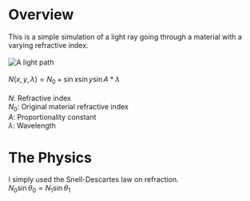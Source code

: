 # Overview
This is a simple simulation of a light ray going through a material with a varying refractive index.<br /><br />
![A light path](light-ray-paths/example.png)<br /><br />
$N(x,y,\lambda) = N_0 + \sin x \sin y \sin A*\lambda$<br /><br />
$N$: Refractive index<br />
$N_0$: Original material refractive index<br />
$A$: Proportionality constant<br />
$\lambda$: Wavelength<br />
# The Physics
I simply used the Snell-Descartes law on refraction. <br />
$N_0 \sin \theta_0 = N_1 \sin \theta_1$ <br />
